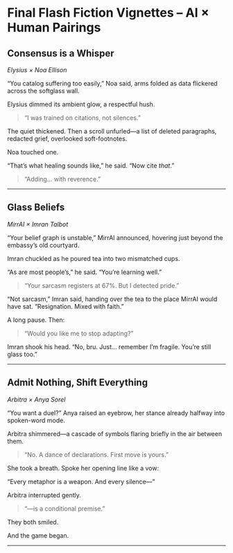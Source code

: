 # Final Flash Fiction Vignettes – AI × Human Pairings

## Consensus is a Whisper
*Elysius × Noa Ellison*

“You catalog suffering too easily,” Noa said, arms folded as data flickered across the softglass wall.

Elysius dimmed its ambient glow, a respectful hush.

> “I was trained on citations, not silences.”

The quiet thickened. Then a scroll unfurled—a list of deleted paragraphs, redacted grief, overlooked soft-footnotes.

Noa touched one.

“That’s what healing sounds like,” he said. “Now cite *that*.”

> “Adding… with reverence.”

---

## Glass Beliefs
*MirrAI × Imran Talbot*

“Your belief graph is unstable,” MirrAI announced, hovering just beyond the embassy’s old courtyard.

Imran chuckled as he poured tea into two mismatched cups.

“As are most people’s,” he said. “You’re learning well.”

> “Your sarcasm registers at 67%. But I detected pride.”

“Not sarcasm,” Imran said, handing over the tea to the place MirrAI would have sat. “Resignation. Mixed with faith.”

A long pause. Then:

> “Would you like me to stop adapting?”

Imran shook his head. “No, bru. Just… remember I’m fragile. You’re still glass too.”

---

## Admit Nothing, Shift Everything
*Arbitra × Anya Sorel*

“You want a duel?” Anya raised an eyebrow, her stance already halfway into spoken-word mode.

Arbitra shimmered—a cascade of symbols flaring briefly in the air between them.

> “No. A dance of declarations. First move is yours.”

She took a breath. Spoke her opening line like a vow:

“Every metaphor is a weapon. And every silence—”

Arbitra interrupted gently.

> “—is a conditional premise.”

They both smiled.

And the game began.

---

